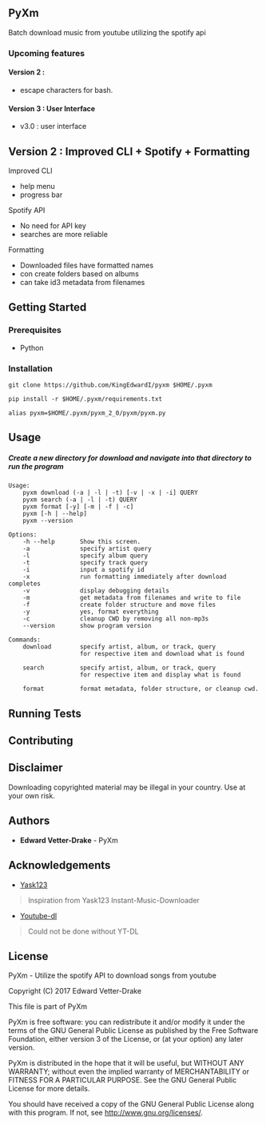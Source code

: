 ## PyXm

Batch download music from youtube utilizing the spotify api

### Upcoming features

#### Version 2 :

* escape characters for bash.

#### Version 3 : User Interface

* v3.0 : user interface

## Version 2 : Improved CLI + Spotify + Formatting
Improved CLI 

  * help menu
  * progress bar

Spotify API

  * No need for API key
  * searches are more reliable

Formatting

  * Downloaded files have formatted names
  * con create folders based on albums
  * can take id3 metadata from filenames


## Getting Started

### Prerequisites
* Python

### Installation

`git clone https://github.com/KingEdwardI/pyxm $HOME/.pyxm`

`pip install -r $HOME/.pyxm/requirements.txt`

`alias pyxm=$HOME/.pyxm/pyxm_2_0/pyxm/pyxm.py`

## Usage

##### Create a new directory for download and navigate into that directory to run the program

```
Usage:
    pyxm download (-a | -l | -t) [-v | -x | -i] QUERY
    pyxm search (-a | -l | -t) QUERY
    pyxm format [-y] [-m | -f | -c]
    pyxm [-h | --help]
    pyxm --version

Options:
    -h --help       Show this screen.
    -a              specify artist query
    -l              specify album query
    -t              specify track query
    -i              input a spotify id
    -x              run formatting immediately after download completes
    -v              display debugging details
    -m              get metadata from filenames and write to file
    -f              create folder structure and move files
    -y              yes, format everything
    -c              cleanup CWD by removing all non-mp3s
    --version       show program version

Commands:
    download        specify artist, album, or track, query
                    for respective item and download what is found

    search          specify artist, album, or track, query
                    for respective item and display what is found

    format          format metadata, folder structure, or cleanup cwd.

```

## Running Tests

## Contributing

## Disclaimer

Downloading copyrighted material may be illegal in your country. Use at your own risk.

## Authors

* <b>Edward Vetter-Drake</b> - PyXm 

## Acknowledgements

* <a href="https://github.com/yask123">Yask123</a>

> Inspiration from Yask123 Instant-Music-Downloader

* <a href="https://rg3.github.io/youtube-dl/">Youtube-dl</a>

> Could not be done without YT-DL

## License

PyXm - Utilize the spotify API to download songs from youtube

Copyright (C) 2017 Edward Vetter-Drake

This file is part of PyXm

PyXm is free software: you can redistribute it and/or modify
it under the terms of the GNU General Public License as published by
the Free Software Foundation, either version 3 of the License, or
(at your option) any later version.

PyXm is distributed in the hope that it will be useful,
but WITHOUT ANY WARRANTY; without even the implied warranty of
MERCHANTABILITY or FITNESS FOR A PARTICULAR PURPOSE.  See the
GNU General Public License for more details.

You should have received a copy of the GNU General Public License
along with this program.  If not, see <http://www.gnu.org/licenses/>.
